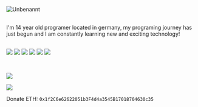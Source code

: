 ![Unbenannt](https://user-images.githubusercontent.com/63909127/146606078-f4d2f95a-d46e-480a-8bd2-5e5a5aefd63c.png)

<br>
I'm 14 year old programer located in germany,
my programing journey has just begun and I am constantly learning new and exciting technology!
<br><br>

![](https://img.shields.io/badge/Python-3776AB?style=for-the-badge&logo=python&logoColor=white)
![](https://img.shields.io/badge/HTML-239120?style=for-the-badge&logo=html5&logoColor=white)
![](https://img.shields.io/badge/CSS-239120?&style=for-the-badge&logo=css3&logoColor=white)
![](https://img.shields.io/badge/JavaScript-F7DF1E?style=for-the-badge&logo=javascript&logoColor=black)
![](https://img.shields.io/badge/jQuery-0769AD?style=for-the-badge&logo=jquery&logoColor=white)
![](https://img.shields.io/badge/Flask-000000?style=for-the-badge&logo=flask&logoColor=white)

<br>

![](https://github-readme-stats.vercel.app/api?username=Jonathan357611&theme=radical)

![](https://github-readme-stats.vercel.app/api/top-langs/?username=Jonathan357611&theme=radical)

Donate ETH:
```0x1f2C6e62622051b3F4d4a3545B17018704630c35```
